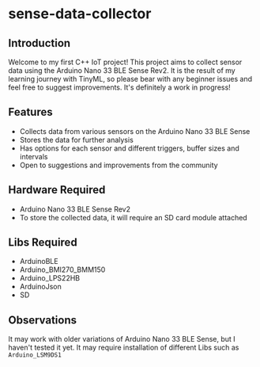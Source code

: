 # sense-data-collector

## Introduction

Welcome to my first C++ IoT project! This project aims to collect sensor data using the Arduino Nano 33 BLE Sense Rev2. It is the result of my learning journey with TinyML, so please bear with any beginner issues and feel free to suggest improvements. It's definitely a work in progress!

## Features

- Collects data from various sensors on the Arduino Nano 33 BLE Sense
- Stores the data for further analysis
- Has options for each sensor and different triggers, buffer sizes and intervals
- Open to suggestions and improvements from the community

## Hardware Required

- Arduino Nano 33 BLE Sense Rev2
- To store the collected data, it will require an SD card module attached

## Libs Required

- ArduinoBLE
- Arduino_BMI270_BMM150
- Arduino_LPS22HB
- ArduinoJson
- SD

## Observations

It may work with older variations of Arduino Nano 33 BLE Sense, but I haven't tested it yet. It may require installation of different Libs such as `Arduino_LSM9DS1`
